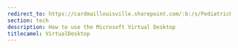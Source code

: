 ```yaml
---
redirect_to: https://cardmaillouisville.sharepoint.com/:b:/s/PediatricResearchAccesstoServices/EeZ_poqagBNHuIiUCksqBEEBRd8emw7Ub8Iju98fOpGCug?e=bWTnld
section: tech
description: How to use the Microsoft Virtual Desktop
titlecamel: VirtualDesktop
---
```

